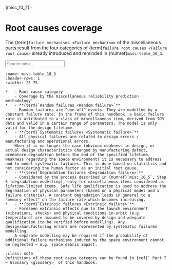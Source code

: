 <!--- Copyright (C) Matrisk GmbH 2022 -->

(misc_10_2)=
# Root causes coverage

The {term}`failure mechanisms <Failure mechanism>` of the miscellaneous parts result from the four categories of {term}`failure root causes <Failure root cause>` already introduced and reminded in {numref}`misc-table_10_3`.

<input type="text" class="myInput" id="myInput" onkeyup="searchTableJupyter(this, 'misc-table_10_3')" placeholder="Search table...">

```{list-table} Coverage of failure root causes by the miscellaneous reliability prediction methodology
:name: misc-table_10_3
:header-rows: 1
:widths: 25 75

*   - Root cause category
    - Coverage by the miscellaneous reliability prediction methodology`
*   - **{term}`Random failures <Random failure>`**
    - Random failures are “one-off” events. They are modelled by a constant failure rate. In the frame of this handbook, a basic failure rate is attributed to a class of miscellaneous item, derived from IOR data and valid in a certain range of parameters. The model is only valid for the design lifetime.
*   - **{term}`Systematic failures <Systematic failure>`**
    - All physical failures are related to design errors / manufacturing and operational errors.
    When it is no longer the case (obvious weakness in design, or actual design characteristics changed by manufacturing defect, premature degradation before the end of the specified lifetime, weakness regarding the space environment) it is necessary to address and to model systematic failures. This is done based on statistics and not considering the human factor as an initial root cause.
*   - **{term}`Degradation failures <Degradation failure>`**
    - Considered by the process described in {numref}`misc_10_5`, Step 5 (degradation modelling), only for miscellaneous items considered as lifetime-limited items. Safe life qualification is used to address the degradation of physical parameters (based on a physical model and a failure criteria). A constant degradation leads in general to a "memory effect" on the failure rate which becomes increasing. 
*   - **{term}`Extrinsic failures <Extrinsic failure>`**
    - Foreseen extrinsic effects due to the launch environment (vibrations, shocks) and physical conditions in‐orbit (e.g. temperature) are assumed to be covered by design and adequate qualification (to be verified before modelling). Any design/manufacturing errors are represented by systematic failures modelling.
    A separate modelling may be required if the probability of additional failure mechanisms induced by the space environment cannot be neglected – e.g. space debris impact.
```

```{admonition} Note 
:class: note
Definitions of these root cause category can be found in {ref}` Part 7 – Glossary <glossary>` of this handbook.
```